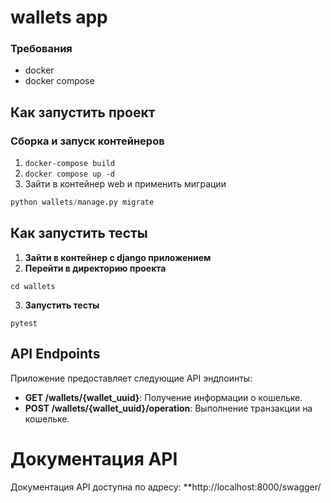 # wallets app

### Требования
- docker
- docker compose

## Как запустить проект

### Сборка и запуск контейнеров

1. `docker-compose build`
2. `docker compose up -d`
3. Зайти в контейнер web и применить миграции 

```python
python wallets/manage.py migrate
```


## Как запустить тесты

1. **Зайти в контейнер с django приложением**
2. **Перейти в директорию проекта**

`cd wallets`

3. **Запустить тесты**

`pytest`


## API Endpoints
Приложение предоставляет следующие API эндпоинты:

- **GET /wallets/{wallet_uuid}**: Получение информации о кошельке.
- **POST /wallets/{wallet_uuid}/operation**: Выполнение транзакции на кошельке.

# Документация API
Документация API доступна по адресу: **http://localhost:8000/swagger/
